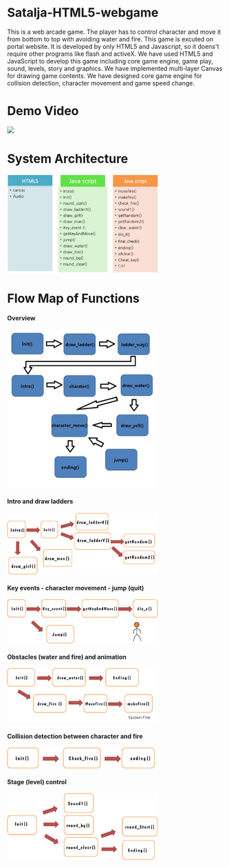 # Satalja-HTML5-webgame
This is a web arcade game. The player has to control character and move it from bottom to top with avoiding water and fire. This game is excuted on portal website. It is developed by only HTML5 and Javascript, so it doens't require other programs like flash and activeX. We have used HTML5 and JavaScript to develop this game including core game engine, game play, sound, levels, story and graphics. We have implemented multi-layer Canvas for drawing game contents. We have designed core game engine for collision detection, character movement and game speed change. 

# Demo Video
<img src="https://github.com/chc2212/Satalja-HTML5-webgame/blob/master/pic.gif" width="350">

# System Architecture
<img src="https://github.com/chc2212/Satalja-HTML5-webgame/blob/master/pic2.png" width="350">

# Flow Map of Functions
####  Overview
<img src="https://github.com/chc2212/Satalja-HTML5-webgame/blob/master/pic1.jpg" width="350">


#### Intro and draw ladders
<img src="https://github.com/chc2212/Satalja-HTML5-webgame/blob/master/pic3.png" width="350">

#### Key events - character movement - jump (quit)
<img src="https://github.com/chc2212/Satalja-HTML5-webgame/blob/master/pic4.png" width="350">

#### Obstacles (water and fire) and animation
<img src="https://github.com/chc2212/Satalja-HTML5-webgame/blob/master/pic5.png" width="350">

#### Collision detection between character and fire
<img src="https://github.com/chc2212/Satalja-HTML5-webgame/blob/master/pic6.png" width="350">

#### Stage (level) control
<img src="https://github.com/chc2212/Satalja-HTML5-webgame/blob/master/pic7.png" width="350">
